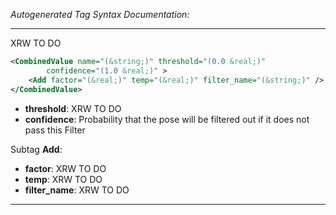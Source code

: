_Autogenerated Tag Syntax Documentation:_

---
XRW TO DO

```xml
<CombinedValue name="(&string;)" threshold="(0.0 &real;)"
        confidence="(1.0 &real;)" >
    <Add factor="(&real;)" temp="(&real;)" filter_name="(&string;)" />
</CombinedValue>
```

-   **threshold**: XRW TO DO
-   **confidence**: Probability that the pose will be filtered out if it does not pass this Filter


Subtag **Add**:   

-   **factor**: XRW TO DO
-   **temp**: XRW TO DO
-   **filter_name**: XRW TO DO

---
